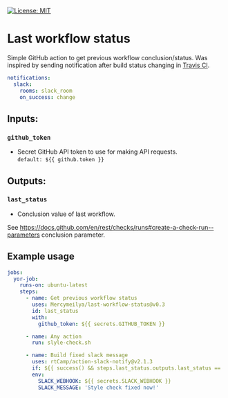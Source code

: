 [![License: MIT](https://img.shields.io/badge/License-MIT-blue.svg)](https://github.com/MercymeIlya/last-workflow-status/blob/master/LICENSE)

# Last workflow status

Simple GitHub action to get previous workflow conclusion/status. Was inspired by sending notification after build status changing in 
[Travis CI](https://docs.travis-ci.com/user/notifications/#changing-notification-frequency).
```yaml
notifications:
  slack:
    rooms: slack_room
    on_success: change
```

## Inputs:
### `github_token`
* Secret GitHub API token to use for making API requests.  
`default: ${{ github.token }}`

## Outputs:
### `last_status`
* Conclusion value of last workflow.

See https://docs.github.com/en/rest/checks/runs#create-a-check-run--parameters conclusion parameter.

## Example usage

```yaml
jobs:
  yor-job:
    runs-on: ubuntu-latest
    steps:
      - name: Get previous workflow status
        uses: Mercymeilya/last-workflow-status@v0.3
        id: last_status
        with:
          github_token: ${{ secrets.GITHUB_TOKEN }}

      - name: Any action
        run: slyle-check.sh

      - name: Build fixed slack message
        uses: rtCamp/action-slack-notify@v2.1.3
        if: ${{ success() && steps.last_status.outputs.last_status == 'failure' }}
        env: 
          SLACK_WEBHOOK: ${{ secrets.SLACK_WEBHOOK }}
          SLACK_MESSAGE: 'Style check fixed now!'
```         
